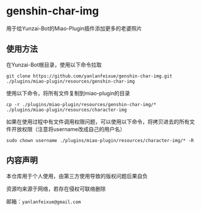 # genshin-char-img
用于给Yunzai-Bot的Miao-Plugin插件添加更多的老婆照片


## 使用方法
在Yunzai-Bot根目录，使用以下命令拉取
```
git clone https://github.com/yanlanfeixue/genshin-char-img.git ./plugins/miao-plugin/resources/genshin-char-img
```
使用以下命令，将所有文件复制到miao-plugin的目录
```
cp -r ./plugins/miao-plugin/resources/genshin-char-img/* ./plugins/miao-plugin/resources/character-img
```

如果在使用过程中有文件调用权限问题，可以使用以下命令，将拷贝进去的所有文件开放权限（注意将username改成自己的用户名）
```
sudo chown username ./plugins/miao-plugin/resources/character-img/* -R
```


## 内容声明
本仓库用于个人使用，由第三方使用导致的版权问题后果自负

资源均来源于网络，若存在侵权可联络删除

邮箱：```yanlanfeixue@gmail.com```
